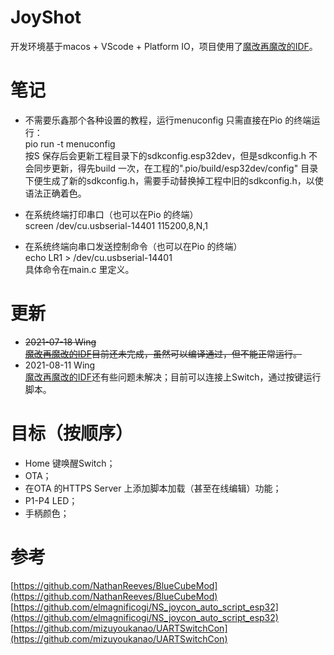 # JoyShot
开发环境基于macos + VScode + Platform IO，项目使用了[魔改再魔改的IDF](https://github.com/MagicInstall/esp-idf-NathanReeves-pio.git)。

# 笔记

* 不需要乐鑫那个各种设置的教程，运行menuconfig 只需直接在Pio 的终端运行：<br/>
pio run -t menuconfig<br/>
按S 保存后会更新工程目录下的sdkconfig.esp32dev，但是sdkconfig.h 不会同步更新，得先build 一次，在工程的".pio/build/esp32dev/config" 目录下便生成了新的sdkconfig.h，需要手动替换掉工程中旧的sdkconfig.h，以使语法正确着色。

* 在系统终端打印串口（也可以在Pio 的终端）<br/>
screen /dev/cu.usbserial-14401 115200,8,N,1<br/>

* 在系统终端向串口发送控制命令（也可以在Pio 的终端）<br/>
echo LR1 > /dev/cu.usbserial-14401<br/>
具体命令在main.c 里定义。<br/>

# 更新
* <s>2021-07-18  Wing<br/>
[魔改再魔改的IDF](https://github.com/MagicInstall/esp-idf-NathanReeves-pio.git)目前还未完成，虽然可以编译通过，但不能正常运行。</s>
* 2021-08-11 Wing<br/>
[魔改再魔改的IDF](https://github.com/MagicInstall/esp-idf-NathanReeves-pio.git)还有些问题未解决；目前可以连接上Switch，通过按键运行脚本。

# 目标（按顺序）
* Home 键唤醒Switch；
* OTA；
* 在OTA 的HTTPS Server 上添加脚本加载（甚至在线编辑）功能；
* P1-P4 LED；
* 手柄颜色；

# 参考
[https://github.com/NathanReeves/BlueCubeMod](https://github.com/NathanReeves/BlueCubeMod)<br/>
[https://github.com/elmagnificogi/NS_joycon_auto_script_esp32](https://github.com/elmagnificogi/NS_joycon_auto_script_esp32)<br/>
[https://github.com/mizuyoukanao/UARTSwitchCon](https://github.com/mizuyoukanao/UARTSwitchCon)<br/>
